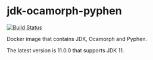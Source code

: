 # jdk-ocamorph-pyphen

[![Build Status](https://travis-ci.org/szgabsz91/jdk-ocamorph-pyphen.svg?branch=master)](https://travis-ci.org/szgabsz91/jdk-ocamorph-pyphen)

Docker image that contains JDK, Ocamorph and Pyphen.

The latest version is 11.0.0 that supports JDK 11.
